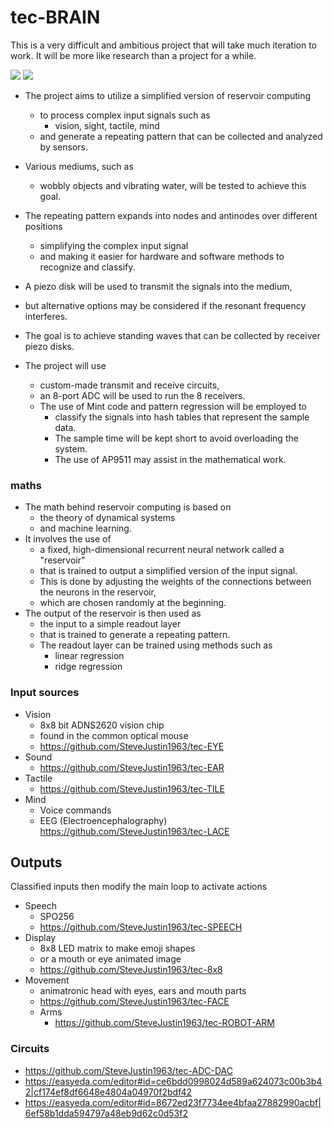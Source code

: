 # tec-BRAIN

This is a very difficult and ambitious project that will take much iteration to work. It will be more like research than a project for a while.


![](https://github.com/SteveJustin1963/tec-BRAIN/blob/master/pics/jelly-brain.png)
![](https://github.com/SteveJustin1963/tec-BRAIN/blob/master/pics/steps.png)

- The project aims to utilize a simplified version of reservoir computing 
  - to process complex input signals such as
    - vision, sight, tactile, mind
  - and generate a repeating pattern that can be collected and analyzed by sensors.

- Various mediums, such as
  - wobbly objects and vibrating water, will be tested to achieve this goal.
- The repeating pattern expands into nodes and antinodes over different positions
  - simplifying the complex input signal
  - and making it easier for hardware and software methods to recognize and classify.

- A piezo disk will be used to transmit the signals into the medium,
- but alternative options may be considered if the resonant frequency interferes.
- The goal is to achieve standing waves that can be collected by receiver piezo disks.
- The project will use
  - custom-made transmit and receive circuits,
  - an 8-port ADC will be used to run the 8 receivers.
  - The use of Mint code and pattern regression will be employed to
    - classify the signals into hash tables that represent the sample data.
    - The sample time will be kept short to avoid overloading the system.
    - The use of AP9511 may assist in the mathematical work.

### maths 
- The math behind reservoir computing is based on
  - the theory of dynamical systems
  - and machine learning.
- It involves the use of
  - a fixed, high-dimensional recurrent neural network called a "reservoir"
  - that is trained to output a simplified version of the input signal.
  - This is done by adjusting the weights of the connections between the neurons in the reservoir,
  - which are chosen randomly at the beginning.
- The output of the reservoir is then used as
  - the input to a simple readout layer
  - that is trained to generate a repeating pattern.
  - The readout layer can be trained using methods such as
    - linear regression
    - ridge regression


### Input sources
- Vision
  - 8x8 bit ADNS2620 vision chip
  - found in the common optical mouse
  - https://github.com/SteveJustin1963/tec-EYE
- Sound
  - https://github.com/SteveJustin1963/tec-EAR
- Tactile
  - https://github.com/SteveJustin1963/tec-TILE
- Mind
  - Voice commands
  - EEG (Electroencephalography) https://github.com/SteveJustin1963/tec-LACE

## Outputs
Classified inputs then modify the main loop to activate actions 
- Speech
  - SPO256
  - https://github.com/SteveJustin1963/tec-SPEECH
- Display
  - 8x8 LED matrix to make emoji shapes
  - or a mouth or eye animated image
  - https://github.com/SteveJustin1963/tec-8x8
- Movement
  - animatronic head with eyes, ears and mouth parts
  - https://github.com/SteveJustin1963/tec-FACE
  - Arms
    - https://github.com/SteveJustin1963/tec-ROBOT-ARM
   
  
### Circuits
- https://github.com/SteveJustin1963/tec-ADC-DAC
- https://easyeda.com/editor#id=ce6bdd0998024d589a624073c00b3b42|cf174ef8df6648e4804a04970f2bdf42
- https://easyeda.com/editor#id=8672ed23f7734ee4bfaa27882990acbf|6ef58b1dda594797a48eb9d62c0d53f2




